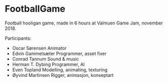 # FootballGame

Football hooligan game, made in 6 hours at Valmuen Game Jam, november 2018.

Participants:
- Oscar Sørensen      Animator
- Edvin Gammelsæter   Programmer, asset fixer
- Conrad Tannum       Sound & music
- Herman T. Dybing    Programmer, AI
- Even Topland        Modelling, animating, texturing
- Øyvind Martinsen    Rigger, animasjon, konseptart

